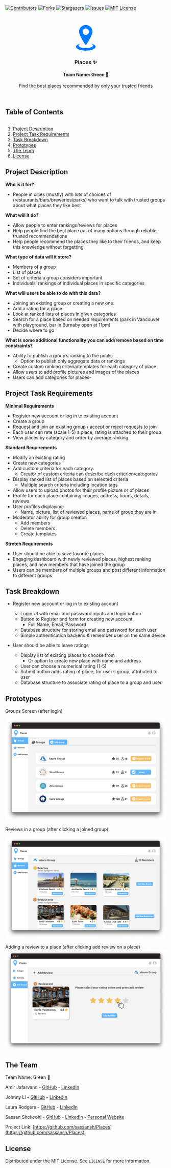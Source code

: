 <!-- Using README template from: https://github.com/othneildrew/Best-README-Template -->

[![Contributors][contributors-shield]][contributors-url]
[![Forks][forks-shield]][forks-url]
[![Stargazers][stars-shield]][stars-url]
[![Issues][issues-shield]][issues-url]
[![MIT License][license-shield]][license-url]


<!-- PROJECT LOGO -->
<br />
<p align="center">
  <a href="https://github.com/sassansh/Places">
    <img src="images/logo.png" alt="Logo" width="80" height="80">
  </a>

  <h3 align="center">Places ✨</h3>
  
  <h4 align="center">Team Name: Green 🌱</h4>

  <p align="center">
    Find the best places recommended by only your trusted friends
    <br />
    <br />
  </p>
</p>



<!-- TABLE OF CONTENTS -->
<h2 style="display: inline-block">Table of Contents</h2>
<ol>
  <li>
    <a href="#project-description">Project Description</a>
  </li>
  <li>
    <a href="#project-task-requirements">Project Task Requirements</a>
  </li>
  <li>
    <a href="#task-breakdown">Task Breakdown</a>
  </li>
  <li>
    <a href="#prototypes">Prototypes</a>
  </li>
  <li><a href="#the-team">The Team</a></li>
  <li><a href="#license">License</a></li>
</ol>




<!-- PROJECT DESCRIPTION -->
## Project Description 

**Who is it for?**
- People in cities (mostly) with lots of choices of (restaurants/bars/breweries/parks) who want to talk with trusted groups about what places they like best

**What will it do?**
- Allow people to enter rankings/reviews for places
- Help people find the best place out of many options through reliable, trusted recommendations
- Help people recommend the places they like to their friends, and keep this knowledge without forgetting

**What type of data will it store?**
- Members of a group
- List of places 
- Set of criteria a group considers important
- Individuals’ rankings of individual places in specific categories

**What will users be able to do with this data?**
- Joining an existing group or creating a new one. 
- Add a rating for a place
- Look at ranked lists of places in given categories
- Search for a place based on needed requirements (park in Vancouver with playground, bar in Burnaby open at 11pm)
- Decide where to go 

**What is some additional functionality you can add/remove based on time constraints?**
- Ability to publish a group’s ranking to the public
  - Option to publish only aggregate data or rankings
- Create custom ranking criteria/templates for each category of place
- Allow users to add profile pictures and images of the places
- Users can add categories for places-


<!-- PROJECT TASK REQUIREMENTS -->
## Project Task Requirements 

**Minimal Requirements**
- Register new account or log in to existing account
- Create a group
- Request and join an existing group / accept or reject requests to join
- Each user can rate (scale 1-5)  a place, rating is attached to their group
- View places by category and order by average ranking

**Standard Requirements**
- Modify an existing rating
- Create new categories 
- Add custom criteria for each category.
  - Creator of custom criteria can describe each criterion/categories
- Display ranked list of places based on selected criteria
  - Multiple search criteria including location tags
- Allow users to upload photos for their profile picture or of places
- Profile for each place containing images, address, hours, details, reviews.
- User profiles displaying:
  - Name, picture, list of reviewed places, name of group they are in
- Moderator ability for group creator:
  - Add members
  - Delete members
  - Create templates

**Stretch Requirements**
- User should be able to save favorite places
- Engaging dashboard with newly reviewed places, highest ranking places, and new members that have joined the group
- Users can be members of multiple groups and post different information to different groups


<!-- TASK BREAKDOWN -->
## Task Breakdown 

- Register new account or log in to existing account
  - Login UI with email and password inputs and login button
  - Button to Register and form for creating new account
    - Full Name, Email, Password
  - Database structure for storing email and password for each user
  - Simple authentication backend & remember user on the same device

- User should be able to leave ratings
  - Display list of existing places to choose from 
    - Or option to create new place with name and address
  - User can choose a numerical rating (1-5)
  - Submit button adds rating of place, for user’s group, attributed to user
  - Database structure to associate rating of place to a group and user.



<!-- PROTOTYPES -->
## Prototypes 
Groups Screen (after login)

![Groups Sketch][groups]

Reviews in a group (after clicking a joined group)

![Reviews][reviews]

Adding a review to a place (after clicking add review on a place)
![Add Review][add_review]

<!-- THE TEAM -->
## The Team

Team Name: Green 🌱

Amir Jafarvand - [GitHub](https://github.com/amirjfr) - [LinkedIn](https://www.linkedin.com/in/amir-jafarvand/)

Johnny Li - [GitHub](https://github.com/johnnybcs) - [LinkedIn](https://www.linkedin.com/in/johnny-li-ubc/)

Laura Rodgers - [GitHub](https://github.com/laurarodgers) - [LinkedIn](https://www.linkedin.com/in/rodgerslaura/)

Sassan Shokoohi - [GitHub](https://github.com/sassansh) - [LinkedIn](https://www.linkedin.com/in/sassanshokoohi/) - [Personal Website](https://sassanshokoohi.ca)

Project Link: [https://github.com/sassansh/Places](https://github.com/sassansh/Places)


<!-- LICENSE -->
## License

Distributed under the MIT License. See `LICENSE` for more information.





<!-- MARKDOWN LINKS & IMAGES -->
<!-- https://www.markdownguide.org/basic-syntax/#reference-style-links -->
[contributors-shield]: https://img.shields.io/github/contributors/sassansh/Places.svg?style=for-the-badge
[contributors-url]: https://github.com/sassansh/Places/graphs/contributors
[forks-shield]: https://img.shields.io/github/forks/sassansh/Places.svg?style=for-the-badge
[forks-url]: https://github.com/sassansh/Places/network/members
[stars-shield]: https://img.shields.io/github/stars/sassansh/Places.svg?style=for-the-badge
[stars-url]: https://github.com/sassansh/Places/stargazers
[issues-shield]: https://img.shields.io/github/issues/sassansh/Places.svg?style=for-the-badge
[issues-url]: https://github.com/sassansh/Places/issues
[license-shield]: https://img.shields.io/github/license/sassansh/Places.svg?style=for-the-badge
[license-url]: https://github.com/sassansh/Places/blob/main/LICENSE.txt
[groups]: images/groups_sketch.png
[add_review]: images/add_review_sketch.png
[reviews]: images/reviews_sketch.png

